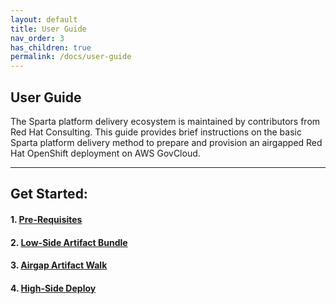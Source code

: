 ```yaml
---
layout: default
title: User Guide
nav_order: 3
has_children: true
permalink: /docs/user-guide
---
```


## User Guide
The Sparta platform delivery ecosystem is maintained by contributors from Red Hat Consulting.
This guide provides brief instructions on the basic Sparta platform delivery method to prepare and provision an airgapped Red Hat OpenShift deployment on AWS GovCloud.

----------------------------------------------------------------
## Get Started:    
####  1. [Pre-Requisites](https://codectl.io/docs/user-guide/pre-req)
####  2. [Low-Side Artifact Bundle](https://codectl.io/docs/user-guide/bundle)
####  3. [Airgap Artifact Walk](https://codectl.io/docs/user-guide/airgap)
####  4. [High-Side Deploy](https://codectl.io/docs/user-guide/deploy)

